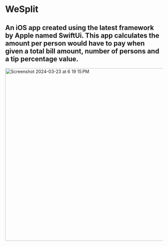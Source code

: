 # WeSplit

## An iOS app created using the latest framework by Apple named SwiftUi. This app calculates the amount per person would have to pay when given a total bill amount, number of persons and a tip percentage value.

<img width="552" alt="Screenshot 2024-03-23 at 6 19 15 PM" src="https://github.com/VaibhavRanga/HWS-1-WeSplit/assets/99329938/d6856a49-9259-4926-b5a9-0532961a905a">
